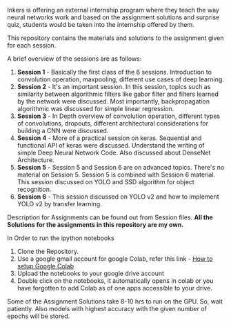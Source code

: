 Inkers is offering an external internship program where they teach the way neural networks work and based on the assignment solutions and surprise quiz, students would be taken into the internship offered by them.

This repository contains the materials and solutions to the assignment given for each session. 

A brief overview of the sessions are as follows:
1.  **Session 1** - Basically the first class of the 6 sessions. Introduction to convolution operation, maxpooling, different                     use cases of deep learning.
2.  **Session 2** - It's an important session. In this session, topics such as similarity between algorithmic filters like                         gabor filter and filters learned by the network were discussed. Most importantly, backpropagation                             algorithmic was discussed for simple linear regression.
3.  **Session 3** - In Depth overview of convolution operation, different types of convolutions, dropouts, different                               architectural considerations for building a CNN were discussed.
4.  **Session 4** - More of a practical session on keras. Sequential and functional API of keras were discussed. Understand                       the writing of simple Deep Neural Network Code. Also discussed about DenseNet Architecture.
5.  **Session 5** - Session 5 and Session 6 are on advanced topics. There's no material on Session 5. Session 5 is combined                       with Session 6 material. This session discussed on YOLO and SSD algorithm for object recognition.
6.  **Session 6** - This session discussed on YOLO v2 and how to implement YOLO v2 by transfer learning.

Description for Assignments can be found out from Session files.
**All the Solutions for the assignments in this repository are my own.**

In Order to run the ipython notebooks

1. Clone the Repository.
2. Use a google gmail account for google Colab, refer this link - [How to setup Google Colab](https://medium.com/deep-learning-turkey/google-colab-free-gpu-tutorial-e113627b9f5d)
3. Upload the notebooks to your google drive account
4. Double click on the notebooks, it automatically opens in colab or you have forgotten to add Colab as of one apps accessible    to your drive.

Some of the Assignment Solutions take 8-10 hrs to run on the GPU. So, wait patiently. Also models with highest accuracy with the given number of epochs will be stored.  
